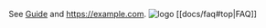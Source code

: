 See [Guide](docs/guide.md) and <https://example.com>.
![logo](./assets/logo.png)
[[docs/faq#top|FAQ]]
